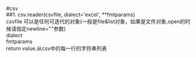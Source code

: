 #csv<br>
##1. csv.reader(csvfile, dialect='excel', **fmtparams)<br>
  csvfile 可以是任何可迭代的对象(一般是file&list对象，如果是文件对象,open的时候请指定newline=""参数)<br>
  dialect<br>
  fmtparams<br>
  return value.从csv中的每一行的字符串列表<br>
